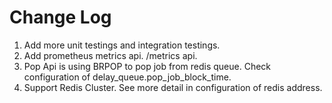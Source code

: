 # Change Log

1. Add more unit testings and integration testings.
2. Add prometheus metrics api. /metrics api.
3. Pop Api is using BRPOP to pop job from redis queue. Check configuration of delay_queue.pop_job_block_time.
4. Support Redis Cluster. See more detail in configuration of redis address.